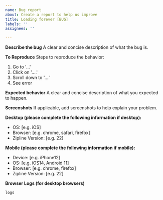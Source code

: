```yaml
---
name: Bug report
about: Create a report to help us improve
title: Loading forever [BUG]
labels: ''
assignees: ''

---
```


**Describe the bug**
A clear and concise description of what the bug is.

**To Reproduce**
Steps to reproduce the behavior:
1. Go to '...'
2. Click on '....'
3. Scroll down to '....'
4. See error

**Expected behavior**
A clear and concise description of what you expected to happen.

**Screenshots**
If applicable, add screenshots to help explain your problem.

**Desktop (please complete the following information if desktop):**
 - OS: [e.g. iOS]
 - Browser: [e.g. chrome, safari, firefox]
 - Zipline Version: [e.g. 22]

**Mobile (please complete the following information if mobile):**
 - Device: [e.g. iPhone12]
 - OS: [e.g. iOS14, Android 11]
 - Browser: [e.g. chrome, firefox]
 - Zipline Version: [e.g. 22]

**Browser Logs (for desktop browsers)**
```
logs
```
